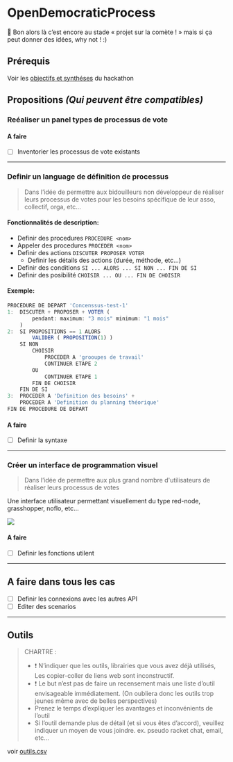 OpenDemocraticProcess
===

:dizzy: Bon alors là c’est encore au stade « projet sur la comète ! » mais si ça peut donner des idées, why not ! :)

## Prérequis

Voir les [objectifs et synthéses](https://github.com/corbane/ND-Briques-Numeriques/tree/master/C-Processus%20d%C3%A9cisionnels) du hackathon

## Propositions _(Qui peuvent être compatibles)_

### Reéaliser un panel types de processus de vote

#### A faire

- [ ] Inventorier les processus de vote existants

---
### Definir un language de définition de processus

> Dans l’idée de permettre aux bidouilleurs non développeur de réaliser leurs processus de votes pour les besoins spécifique de leur asso, collectif, orga, etc...

#### Fonctionnalités de description:

- Definir des procedures `PROCEDURE <nom>`
- Appeler des procedures `PROCEDER <nom>`
- Definir des actions `DISCUTER PROPOSER VOTER`
  - Definir les détails des actions (durée, méthode, etc...)
- Definir des conditions `SI ... ALORS ... SI NON ... FIN DE SI`
- Definir des posibilité `CHOISIR ... OU ... FIN DE CHOISIR`

#### Exemple:

```js
PROCEDURE DE DEPART 'Concenssus-test-1'
1:  DISCUTER + PROPOSER + VOTER (
        pendant: maximum: "3 mois" minimum: "1 mois"
    )
2:  SI PROPOSITIONS == 1 ALORS
        VALIDER ( PROPOSITION(1) )
    SI NON
        CHOISIR
            PROCEDER A 'grooupes de travail'
            CONTINUER ETAPE 2
        OU
            CONTINUER ETAPE 1
        FIN DE CHOISIR
    FIN DE SI
3:  PROCEDER A 'Definition des besoins' +
    PROCEDER A 'Definition du planning théorique'
FIN DE PROCEDURE DE DEPART
```

#### A faire

- [ ] Definir la syntaxe

---
### Créer un interface de programmation visuel

> Dans l’idée de permettre aux plus grand nombre d'utilisateurs de réaliser leurs processus de votes

Une interface utilisateur permettant visuellement du type red-node, grasshopper, noflo, etc...

<img src="visual-programing-nodes.png"/>

#### A faire

- [ ] Definir les fonctions utilent

---

## A faire dans tous les cas

- [ ] Definir les connexions avec les autres API
- [ ] Editer des scenarios

---
## Outils

> CHARTRE :
> -	:exclamation: N’indiquer que les outils, librairies que vous avez déjà utilisés, Les copier-coller de liens web sont inconstructif.
> - :exclamation: Le but n’est pas de faire un recensement mais une liste d’outil envisageable immédiatement. (On oubliera donc les outils trop jeunes même avec de belles perspectives)
> -	Prenez le temps d’expliquer les avantages et inconvénients de l’outil
> -	Si l’outil demande plus de détail (et si vous êtes d’accord), veuillez indiquer un moyen de vous joindre. ex. pseudo racket chat, email, etc…

voir [outils.csv](../outils.csv)
